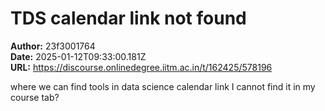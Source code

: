 # TDS calendar link not found

**Author:** 23f3001764  
**Date:** 2025-01-12T09:33:00.181Z  
**URL:** https://discourse.onlinedegree.iitm.ac.in/t/162425/578196

where we can find tools in data science calendar link I cannot find it in my course tab?
